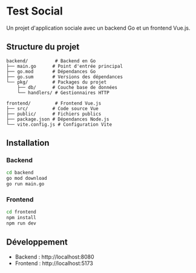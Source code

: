 # Test Social

Un projet d'application sociale avec un backend Go et un frontend Vue.js.

## Structure du projet

```
backend/          # Backend en Go
├── main.go      # Point d'entrée principal
├── go.mod       # Dépendances Go
├── go.sum       # Versions des dépendances
└── pkg/         # Packages du projet
    ├── db/      # Couche base de données
    └── handlers/ # Gestionnaires HTTP

frontend/         # Frontend Vue.js
├── src/         # Code source Vue
├── public/      # Fichiers publics
├── package.json # Dépendances Node.js
└── vite.config.js # Configuration Vite
```

## Installation

### Backend
```bash
cd backend
go mod download
go run main.go
```

### Frontend
```bash
cd frontend
npm install
npm run dev
```

## Développement

- Backend : http://localhost:8080
- Frontend : http://localhost:5173
